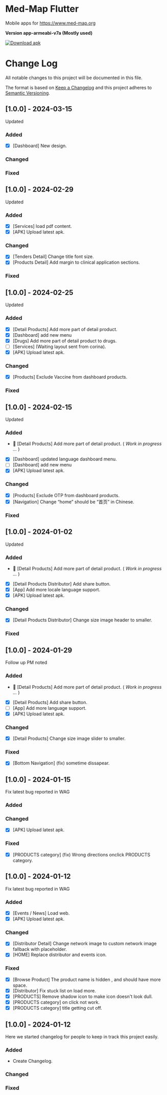 # Med-Map Flutter

Mobile apps for https://www.med-map.org

<!-- BEGIN LATEST DOWNLOAD BUTTON -->
**Version app-armeabi-v7a (Mostly used)**

[![Download apk](https://custom-icon-badges.demolab.com/badge/-Download-blue?style=for-the-badge&logo=download&logoColor=white "Download apk")](https://raw.githubusercontent.com/CreatorB/flutter-medmap/dev/demo/app-armeabi-v7a-debug.apk)
<!-- END LATEST DOWNLOAD BUTTON -->

# Change Log
All notable changes to this project will be documented in this file.

The format is based on [Keep a Changelog](http://keepachangelog.com/)
and this project adheres to [Semantic Versioning](http://semver.org/).

## [1.0.0] - 2024-03-15

Updated

### Added

- [x] [Dashboard] New design.

### Changed

### Fixed

## [1.0.0] - 2024-02-29

Updated

### Added

- [x] [Services] load pdf content.
- [x] [APK] Upload latest apk.

### Changed

- [x] [Tenders Detail] Change title font size.
- [x] [Products Detail] Add margin to clinical application sections.

### Fixed

## [1.0.0] - 2024-02-25

Updated

### Added

- [x] [Detail Products] Add more part of detail product.
- [x] [Dashboard] add new menu
- [x] [Drugs] Add more part of detail product to drugs.
- [ ] [Services] (Waiting layout sent from corina).
- [x] [APK] Upload latest apk.

### Changed

- [x] [Products] Exclude Vaccine from dashboard products.

### Fixed

## [1.0.0] - 2024-02-15

Updated

### Added

- :construction: [Detail Products] Add more part of detail product. ( _Work in
  progress ..._ )
- [x] [Dashboard] updated language dashboard menu.
- [ ] [Dashboard] add new menu
- [x] [APK] Upload latest apk.

### Changed

- [x] [Products] Exclude OTP from dashboard products.
- [x] [Navigation] Change “home” should be “首页” in Chinese.

### Fixed

## [1.0.0] - 2024-01-02

Updated

### Added

- :construction: [Detail Products] Add more part of detail product. ( _Work in
    progress ..._ )
- [x] [Detail Products Distributor] Add share button.
- [x] [App] Add more locale language support.
- [x] [APK] Upload latest apk.

### Changed

- [x] [Detail Products Distributor] Change size image header to smaller.

### Fixed

## [1.0.0] - 2024-01-29

Follow up PM noted

### Added

- :construction: [Detail Products] Add more part of detail product. ( _Work in
    progress ..._ )
- [x] [Detail Products] Add share button.
- [ ] [App] Add more language support.
- [x] [APK] Upload latest apk.

### Changed

- [x] [Detail Products] Change size image slider to smaller.

### Fixed

- [x] [Bottom Navigation] (fix) sometime dissapear.

## [1.0.0] - 2024-01-15

Fix latest bug reported in WAG

### Added

### Changed

- [x] [APK] Upload latest apk.

### Fixed

- [x] [PRODUCTS category] (fix) Wrong directions onclick PRODUCTS category.

## [1.0.0] - 2024-01-12

Fix latest bug reported in WAG

### Added

- [x] [Events / News] Load web.
- [x] [APK] Upload latest apk.

### Changed

- [x] [Distributor Detail] Change network image to custom network image fallback with placeholder.
- [x] [HOME] Replace distributor and events icon.

### Fixed

- [x] [Browse Product] The product name is hidden , and should have more space.
- [x] [Distributor] Fix stuck list on load more.
- [x] [PRODUCTS] Remove shadow icon to make icon doesn't look dull.
- [x] [PRODUCTS category] on click not work.
- [x] [PRODUCTS category] title getting cut off.

## [1.0.0] - 2024-01-12

Here we started changelog for people to keep in track this project easily.

### Added

- Create Changelog.

### Changed

### Fixed
